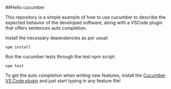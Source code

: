 ##Hello cucumber

This repository is a simple example of how to use cucumber to describe the expected behavior of the developed software, along with a VSCode plugin that offers sentences auto completion.

Install the necessary dependencies as per usual:

```
npm install
```

Run the cucumber tests through the test npm script:

```
npm test
```

To get the auto completion when writing new features, install the [Cucumber VS Code plugin](https://marketplace.visualstudio.com/items?itemName=alexkrechik.cucumberautocomplete) and just start typing in any feature file!
